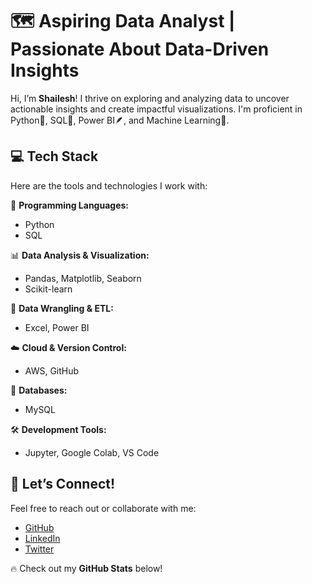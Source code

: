 # 🗺️ Aspiring Data Analyst | Passionate About Data-Driven Insights  
Hi, I’m **Shailesh**! I thrive on exploring and analyzing data to uncover actionable insights and create impactful visualizations. I'm proficient in Python🐍, SQL📂, Power BI🪶, and Machine Learning🤖.  

## 💻 Tech Stack  
Here are the tools and technologies I work with:  

🔧 **Programming Languages:**  
- Python  
- SQL  

📊 **Data Analysis & Visualization:**  
- Pandas, Matplotlib, Seaborn  
- Scikit-learn  

🧹 **Data Wrangling & ETL:**  
- Excel, Power BI  

☁️ **Cloud & Version Control:**  
- AWS, GitHub  

📂 **Databases:**  
- MySQL  

🛠 **Development Tools:**  
- Jupyter, Google Colab, VS Code  

## 🌱 Let’s Connect!  
Feel free to reach out or collaborate with me:  
- [GitHub](https://github.com/shailesh-1011)  
- [LinkedIn](https://www.linkedin.com/in/shaileshkumarsingh1/)  
- [Twitter](#)  

🔥 Check out my **GitHub Stats** below!  
